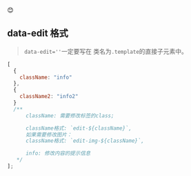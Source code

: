 😊

## data-edit 格式

> `data-edit=''`一定要写在 类名为`.template`的直接子元素中。

```js
[
  {
    className: "info"
  },
  {
    className2: "info2"
  }
  /**
      className: 需要修改标签的class;

      className格式: `edit-${className}`,
      如果需要修改图片：
      className格式: `edit-img-${className}`,

      info: 修改内容的提示信息
   */
];
```
